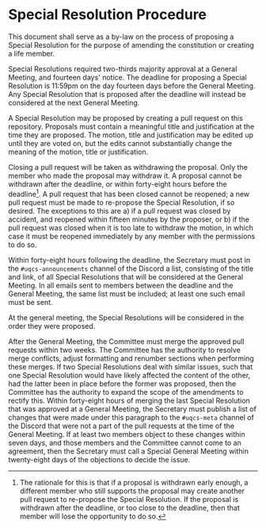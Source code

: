 # Special Resolution Procedure

This document shall serve as a by-law on the process of proposing a Special Resolution for the purpose of amending the constitution or creating a life member.

Special Resolutions required two-thirds majority approval at a General Meeting, and fourteen days' notice. The deadline for proposing a Special Resolution is 11:59pm on the day fourteen days before the General Meeting. Any Special Resolution that is proposed after the deadline will instead be considered at the next General Meeting.

A Special Resolution may be proposed by creating a pull request on this repository. Proposals must contain a meaningful title and justification at the time they are proposed. The motion, title and justification may be edited up until they are voted on, but the edits cannot substantially change the meaning of the motion, title or justification.

Closing a pull request will be taken as withdrawing the proposal. Only the member who made the proposal may withdraw it. A proposal cannot be withdrawn after the deadline, or within forty-eight hours before the deadline[^1]. A pull request that has been closed cannot be reopened; a new pull request must be made to re-propose the Special Resolution, if so desired. The exceptions to this are a) if a pull request was closed by accident, and reopened within fifteen minutes by the proposer, or b) if the pull request was closed when it is too late to withdraw the motion, in which case it must be reopened immediately by any member with the permissions to do so.

Within forty-eight hours following the deadline, the Secretary must post in the `#uqcs-announcements` channel of the Discord a list, consisting of the title and link, of all Special Resolutions that will be considered at the General Meeting. In all emails sent to members between the deadline and the General Meeting, the same list must be included; at least one such email must be sent.

At the general meeting, the Special Resolutions will be considered in the order they were proposed.

After the General Meeting, the Committee must merge the approved pull requests within two weeks. The Committee has the authority to resolve merge conflicts, adjust formatting and renumber sections when performing these merges. If two Special Resolutions deal with similar issues, such that one Special Resolution would have likely affected the content of the other, had the latter been in place before the former was proposed, then the Committee has the authority to expand the scope of the amendments to rectify this. Within forty-eight hours of merging the last Special Resolution that was approved at a General Meeting, the Secretary must publish a list of changes that were made under this paragraph to the `#uqcs-meta` channel of the Discord that were not a part of the pull requests at the time of the General Meeting. If at least two members object to these changes within seven days, and those members and the Committee cannot come to an agreement, then the Secretary must call a Special General Meeting within twenty-eight days of the objections to decide the issue.

[^1]: The rationale for this is that if a proposal is withdrawn early enough, a different member who still supports the proposal may create another pull request to re-propose the Special Resolution. If the proposal is withdrawn after the deadline, or too close to the deadline, then that member will lose the opportunity to do so.
